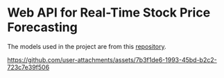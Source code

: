 # Web API for Real-Time Stock Price Forecasting

The models used in the project are from this [repository](https://github.com/saifx19/multivariate-lstm-stock-price-prediction).


https://github.com/user-attachments/assets/7b3f1de6-1993-45bd-b2c2-723c7e39f506

